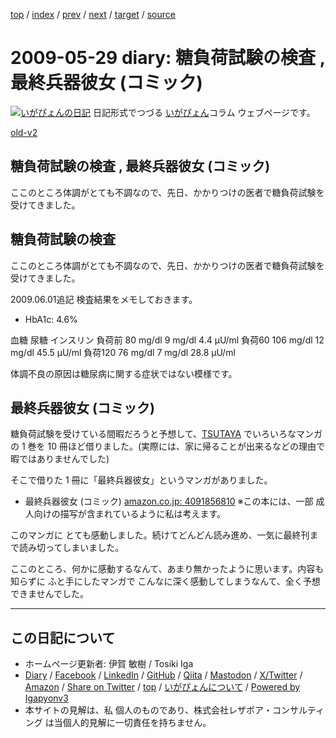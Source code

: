 [top](../index.html) 
 / [index](index.html) 
 / [prev](ig090518.html) 
 / [next](ig090609.html) 
 / [target](https://www.igapyon.jp/igapyon/diary/2009/ig090529.html) 
 / [source](https://github.com/igapyon/diary/blob/master/2009/ig090529.src.md) 

2009-05-29 diary: 糖負荷試験の検査 , 最終兵器彼女 (コミック)
=====================================================================================================
[![いがぴょんの日記](https://www.igapyon.jp/igapyon/diary/images/iga202308_64.jpg "いがぴょん")](https://www.igapyon.jp/igapyon/diary/memo/memoigapyon.html) 日記形式でつづる [いがぴょん](https://www.igapyon.jp/igapyon/diary/memo/memoigapyon.html)コラム ウェブページです。

[old-v2](ig090529-orig.html)

## 糖負荷試験の検査 , 最終兵器彼女 (コミック)

ここのところ体調がとても不調なので、先日、かかりつけの医者で糖負荷試験を受けてきました。


## 糖負荷試験の検査

ここのところ体調がとても不調なので、先日、かかりつけの医者で糖負荷試験を受けてきました。

2009.06.01追記 検査結果をメモしておきます。

* HbA1c: 4.6%

血糖
尿糖
インスリン
負荷前
80 mg/dl
9 mg/dl
4.4 μU/ml
負荷60
106 mg/dl
12 mg/dl
45.5 μU/ml
負荷120
76 mg/dl
7 mg/dl
28.8 μU/ml

体調不良の原因は糖尿病に関する症状ではない模様です。

## 最終兵器彼女 (コミック)

糖負荷試験を受けている間暇だろうと予想して、[TSUTAYA](http://www.tsutaya.co.jp/) でいろいろなマンガの 1 巻を 10 冊ほど借りました。(実際には、家に帰ることが出来るなどの理由で暇ではありませんでした)

そこで借りた 1 冊に「最終兵器彼女」というマンガがありました。

* 最終兵器彼女 (コミック)
  [amazon.co.jp: 4091856810](http://www.amazon.co.jp/exec/obidos/ASIN/4091856810/igapyondiary-22)
  ※この本には、一部 成人向けの描写が含まれているように私は考えます。

このマンガに とても感動しました。続けてどんどん読み進め、一気に最終刊まで読み切ってしまいました。

ここのところ、何かに感動するなんて、あまり無かったように思います。内容も知らずに ふと手にしたマンガで こんなに深く感動してしまうなんて、全く予想できませんでした。


----------------------------------------------------------------------------------------------------

## この日記について

* ホームページ更新者: 伊賀 敏樹 / Tosiki Iga
* [Diary](https://www.igapyon.jp/igapyon/diary/) / [Facebook](https://www.facebook.com/igapyon) / [LinkedIn](https://www.linkedin.com/in/toshikiiga) / [GitHub](https://github.com/igapyon) / [Qiita](https://qiita.com/igapyon) / [Mastodon](https://social.vivaldi.net/@igapyon) / [X/Twitter](https://twitter.com/ToshikiIga) / [Amazon](https://www.amazon.co.jp/%E4%BC%8A%E8%B3%80-%E6%95%8F%E6%A8%B9/e/B004LTQWCQ) / 
[Share on Twitter](https://twitter.com/intent/tweet?hashtags=igapyon%2Cdiary%2C%E3%81%84%E3%81%8C%E3%81%B4%E3%82%87%E3%82%93&text=%E7%B3%96%E8%B2%A0%E8%8D%B7%E8%A9%A6%E9%A8%93%E3%81%AE%E6%A4%9C%E6%9F%BB+%2C+%E6%9C%80%E7%B5%82%E5%85%B5%E5%99%A8%E5%BD%BC%E5%A5%B3+%28%E3%82%B3%E3%83%9F%E3%83%83%E3%82%AF%29&url=https%3A%2F%2Fwww.igapyon.jp%2Figapyon%2Fdiary%2F2009%2Fig090529.html) / [top](../index.html) / [いがぴょんについて](https://www.igapyon.jp/igapyon/diary/memo/memoigapyon.html) / [Powered by Igapyonv3](https://github.com/igapyon/igapyonv3)
* 本サイトの見解は、私 個人のものであり、株式会社レザボア・コンサルティング は当個人的見解に一切責任を持ちません。 
